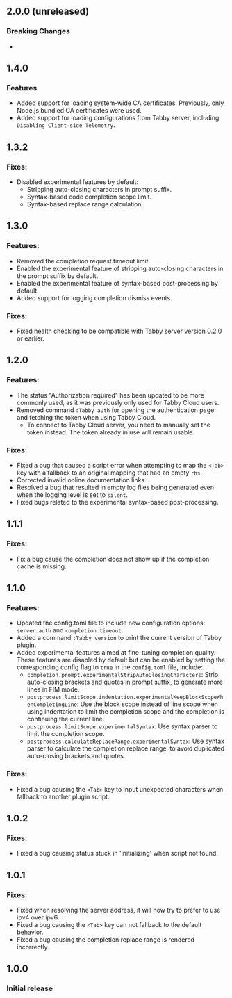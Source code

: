 ## 2.0.0 (unreleased)

### Breaking Changes

- 

## 1.4.0

### Features

- Added support for loading system-wide CA certificates. Previously, only Node.js bundled CA certificates were used.
- Added support for loading configurations from Tabby server, including `Disabling Client-side Telemetry`.

## 1.3.2

### Fixes:

- Disabled experimental features by default:
  - Stripping auto-closing characters in prompt suffix.
  - Syntax-based code completion scope limit.
  - Syntax-based replace range calculation.

## 1.3.0

### Features:

- Removed the completion request timeout limit.
- Enabled the experimental feature of stripping auto-closing characters in the prompt suffix by default.
- Enabled the experimental feature of syntax-based post-processing by default.
- Added support for logging completion dismiss events.

### Fixes:

- Fixed health checking to be compatible with Tabby server version 0.2.0 or earlier.

## 1.2.0

### Features:

- The status "Authorization required" has been updated to be more commonly used, as it was previously only used for Tabby Cloud users.
- Removed command `:Tabby auth` for opening the authentication page and fetching the token when using Tabby Cloud.
  - To connect to Tabby Cloud server, you need to manually set the token instead. The token already in use will remain usable.

### Fixes:

- Fixed a bug that caused a script error when attempting to map the `<Tab>` key with a fallback to an original mapping that had an empty `rhs`.
- Corrected invalid online documentation links.
- Resolved a bug that resulted in empty log files being generated even when the logging level is set to `silent`.
- Fixed bugs related to the experimental syntax-based post-processing.

## 1.1.1

### Fixes:

- Fix a bug cause the completion does not show up if the completion cache is missing.

## 1.1.0

### Features:

- Updated the config.toml file to include new configuration options: `server.auth` and `completion.timeout`.
- Added a command `:Tabby version` to print the current version of Tabby plugin.
- Added experimental features aimed at fine-tuning completion quality. These features are disabled by default but can be enabled by setting the corresponding config flag to `true` in the `config.toml` file, include:
    - `completion.prompt.experimentalStripAutoClosingCharacters`: Strip auto-closing brackets and quotes in prompt suffix, to generate more lines in FIM mode.
    - `postprocess.limitScope.indentation.experimentalKeepBlockScopeWhenCompletingLine`: Use the block scope instead of line scope when using indentation to limit the completion scope and the completion is continuing the current line.
    - `postprocess.limitScope.experimentalSyntax`: Use syntax parser to limit the completion scope.
    - `postprocess.calculateReplaceRange.experimentalSyntax`: Use syntax parser to calculate the completion replace range, to avoid duplicated auto-closing brackets and quotes.

### Fixes:

- Fixed a bug causing the `<Tab>` key to input unexpected characters when fallback to another plugin script.

## 1.0.2

### Fixes:

- Fixed a bug causing status stuck in 'initializing' when script not found.

## 1.0.1

### Fixes:

- Fixed when resolving the server address, it will now try to prefer to use ipv4 over ipv6. 
- Fixed a bug causing the `<Tab>` key can not fallback to the default behavior.
- Fixed a bug causing the completion replace range is rendered incorrectly.

## 1.0.0

### Initial release
